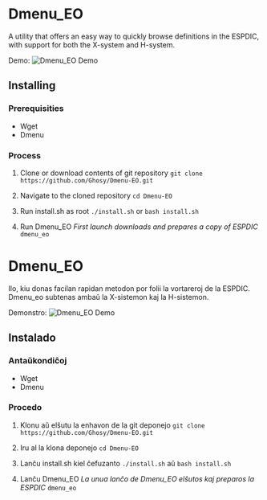 # Dmenu_EO
A utility that offers an easy way to quickly browse definitions in the ESPDIC, with support for both the X-system and H-system.

Demo:
![Dmenu_EO Demo](https://cloud.githubusercontent.com/assets/2915820/24157591/2c037cc8-0e30-11e7-8438-11ae21051f94.gif)

## Installing

### Prerequisities
* Wget
* Dmenu

### Process
1. Clone or download contents of git repository
`git clone https://github.com/Ghosy/Dmenu-EO.git`

2. Navigate to the cloned repository
`cd Dmenu-EO`

3. Run install.sh as root
`./install.sh`
or
`bash install.sh`

4. Run Dmenu_EO
*First launch downloads and prepares a copy of ESPDIC*
`dmenu_eo`


# Dmenu_EO
Ilo, kiu donas facilan rapidan metodon por folii la vortareroj de la ESPDIC. Dmenu_eo subtenas ambaŭ la X-sistemon kaj la H-sistemon.

Demonstro:
![Dmenu_EO Demo](https://cloud.githubusercontent.com/assets/2915820/24157591/2c037cc8-0e30-11e7-8438-11ae21051f94.gif)

## Instalado

### Antaŭkondiĉoj
* Wget
* Dmenu

### Procedo
1. Klonu aŭ elŝutu la enhavon de la git deponejo
`git clone https://github.com/Ghosy/Dmenu-EO.git`

2. Iru al la klona deponejo
`cd Dmenu-EO`

3. Lanĉu install.sh kiel ĉefuzanto
`./install.sh`
aŭ
`bash install.sh`

4. Lanĉu Dmenu_EO
*La unua lanĉo de Dmenu_EO elŝutos kaj preparos la ESPDIC*
`dmenu_eo`
